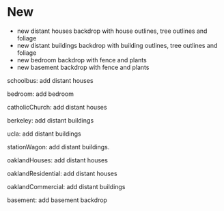 # New
* new distant houses backdrop with house outlines, tree outlines and foliage
* new distant buildings backdrop with building outlines, tree outlines and foliage
* new bedroom backdrop with fence and plants
* new basement backdrop with fence and plants

schoolbus:
add distant houses

bedroom:
add bedroom

catholicChurch:
add distant houses

berkeley:
add distant buildings

ucla:
add distant buildings

stationWagon:
add distant buildings.

oaklandHouses:
add distant houses

oaklandResidential:
add distant houses

oaklandCommercial:
add distant buildings

basement:
add basement backdrop
